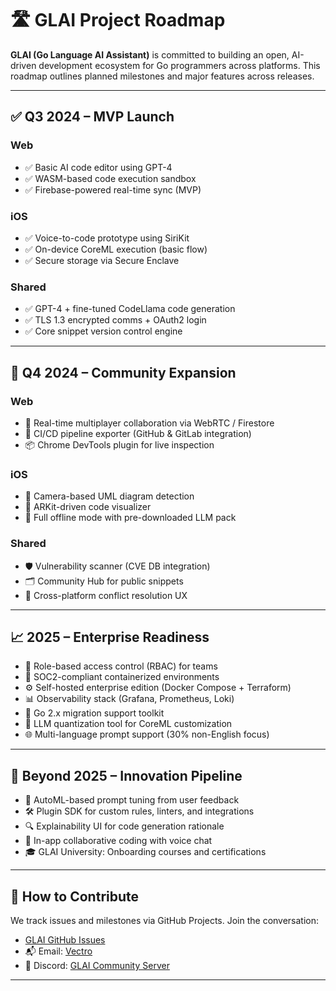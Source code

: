 # 🛣️ GLAI Project Roadmap

**GLAI (Go Language AI Assistant)** is committed to building an open, AI-driven development ecosystem for Go programmers across platforms. This roadmap outlines planned milestones and major features across releases.

---

## ✅ Q3 2024 – MVP Launch

### Web
- ✅ Basic AI code editor using GPT-4
- ✅ WASM-based code execution sandbox
- ✅ Firebase-powered real-time sync (MVP)

### iOS
- ✅ Voice-to-code prototype using SiriKit
- ✅ On-device CoreML execution (basic flow)
- ✅ Secure storage via Secure Enclave

### Shared
- ✅ GPT-4 + fine-tuned CodeLlama code generation
- ✅ TLS 1.3 encrypted comms + OAuth2 login
- ✅ Core snippet version control engine

---

## 🚧 Q4 2024 – Community Expansion

### Web
- 🔄 Real-time multiplayer collaboration via WebRTC / Firestore
- 🧪 CI/CD pipeline exporter (GitHub & GitLab integration)
- 📦 Chrome DevTools plugin for live inspection

### iOS
- 📸 Camera-based UML diagram detection
- 🧠 ARKit-driven code visualizer
- 📱 Full offline mode with pre-downloaded LLM pack

### Shared
- 🛡️ Vulnerability scanner (CVE DB integration)
- 🗂️ Community Hub for public snippets
- 🔁 Cross-platform conflict resolution UX

---

## 📈 2025 – Enterprise Readiness

- 🔐 Role-based access control (RBAC) for teams
- 🏢 SOC2-compliant containerized environments
- ⚙️ Self-hosted enterprise edition (Docker Compose + Terraform)
- 📊 Observability stack (Grafana, Prometheus, Loki)
- 🚀 Go 2.x migration support toolkit
- 🧠 LLM quantization tool for CoreML customization
- 🌐 Multi-language prompt support (30% non-English focus)

---

## 📌 Beyond 2025 – Innovation Pipeline

- 🤖 AutoML-based prompt tuning from user feedback
- 🛠️ Plugin SDK for custom rules, linters, and integrations
- 🔍 Explainability UI for code generation rationale
- 💬 In-app collaborative coding with voice chat
- 🎓 GLAI University: Onboarding courses and certifications

---

## 🧠 How to Contribute

We track issues and milestones via GitHub Projects. Join the conversation:
- [GLAI GitHub Issues](https://github.com/vectro/glai/issues)
- 📬 Email: [Vectro](mailto:ask@vectroconsulting.com)
- 💬 Discord: [GLAI Community Server](https://discord.gg/glai)

---
